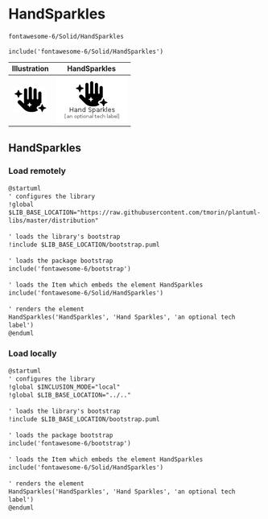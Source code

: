 # HandSparkles


```text
fontawesome-6/Solid/HandSparkles
```

```text
include('fontawesome-6/Solid/HandSparkles')
```



| Illustration | HandSparkles |
| :---: | :---: |
| ![illustration for Illustration](../../fontawesome-6/Solid/HandSparkles.png) | ![illustration for HandSparkles](../../fontawesome-6/Solid/HandSparkles.Local.png) |




## HandSparkles

### Load remotely
```plantuml
@startuml
' configures the library
!global $LIB_BASE_LOCATION="https://raw.githubusercontent.com/tmorin/plantuml-libs/master/distribution"

' loads the library's bootstrap
!include $LIB_BASE_LOCATION/bootstrap.puml

' loads the package bootstrap
include('fontawesome-6/bootstrap')

' loads the Item which embeds the element HandSparkles
include('fontawesome-6/Solid/HandSparkles')

' renders the element
HandSparkles('HandSparkles', 'Hand Sparkles', 'an optional tech label')
@enduml
```

### Load locally
```plantuml
@startuml
' configures the library
!global $INCLUSION_MODE="local"
!global $LIB_BASE_LOCATION="../.."

' loads the library's bootstrap
!include $LIB_BASE_LOCATION/bootstrap.puml

' loads the package bootstrap
include('fontawesome-6/bootstrap')

' loads the Item which embeds the element HandSparkles
include('fontawesome-6/Solid/HandSparkles')

' renders the element
HandSparkles('HandSparkles', 'Hand Sparkles', 'an optional tech label')
@enduml
```

